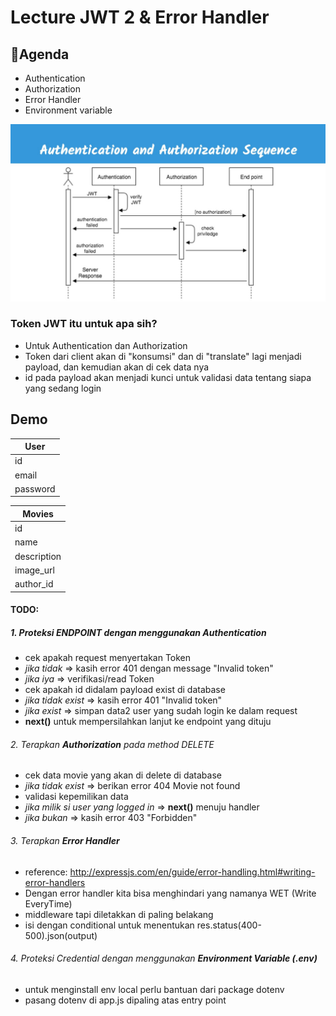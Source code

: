 # Lecture JWT 2 & Error Handler

## 🦊Agenda

- Authentication
- Authorization
- Error Handler
- Environment variable

![](./sequence_auth.jpg)

### Token JWT itu untuk apa sih?

- Untuk Authentication dan Authorization
- Token dari client akan di "konsumsi" dan di "translate" lagi menjadi payload, dan kemudian akan di cek data nya
- id pada payload akan menjadi kunci untuk validasi data tentang siapa yang sedang login

## Demo

| **User** |
| -------- |
| id       |
| email    |
| password |

| **Movies**  |
| ----------- |
| id          |
| name        |
| description |
| image_url   |
| author_id   |

#### TODO:

##### 1. Proteksi _ENDPOINT_ dengan menggunakan **Authentication**

- cek apakah request menyertakan Token
- _jika tidak_ => kasih error 401 dengan message "Invalid token"
- _jika iya_ => verifikasi/read Token
- cek apakah id didalam payload exist di database
- _jika tidak exist_ => kasih error 401 "Invalid token"
- _jika exist_ => simpan data2 user yang sudah login ke dalam request
- **next()** untuk mempersilahkan lanjut ke endpoint yang dituju

###### 2. Terapkan **Authorization** pada method DELETE

- cek data movie yang akan di delete di database
- _jika tidak exist_ => berikan error 404 Movie not found
- validasi kepemilikan data
- _jika milik si user yang logged in_ => **next()** menuju handler
- _jika bukan_ => kasih error 403 "Forbidden"

###### 3. Terapkan **Error Handler**

- reference: http://expressjs.com/en/guide/error-handling.html#writing-error-handlers
- Dengan error handler kita bisa menghindari yang namanya WET (Write EveryTime)
- middleware tapi diletakkan di paling belakang
- isi dengan conditional untuk menentukan res.status(400-500).json(output)

###### 4. Proteksi Credential dengan menggunakan **Environment Variable (.env)**

- untuk menginstall env local perlu bantuan dari package dotenv
- pasang dotenv di app.js dipaling atas entry point
